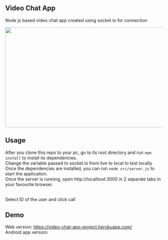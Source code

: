 ## Video Chat App

Node js based video chat app created using socket.io for connection</br>

<img src="https://user-images.githubusercontent.com/35618554/120264108-b558a080-c262-11eb-8598-34d904a05513.JPG" width="560" height="320">

## Usage

After you clone this repo to your pc, go to its root directory and run `npm install` to install its dependencies.</br>
Change the variable passed to socket.io from live to local to test locally</br>
Once the dependencies are installed, you can run  `node src/server.js` to start the application.</br>
Once the server is running, open http://localhost:3000 in 2 separate tabs in your favourite browser.</br></br>

Select ID of the user and click call

## Demo

Web version: https://video-chat-app-project.herokuapp.com/ </br>
Android app version: </br>



